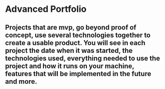 # Advanced Portfolio

## Projects that are mvp, go beyond proof of concept, use several technologies together to create a usable product. You will see in each project the date when it was started, the technologies used, everything needed to use the project and how it runs on your machine, features that will be implemented in the future and more.

